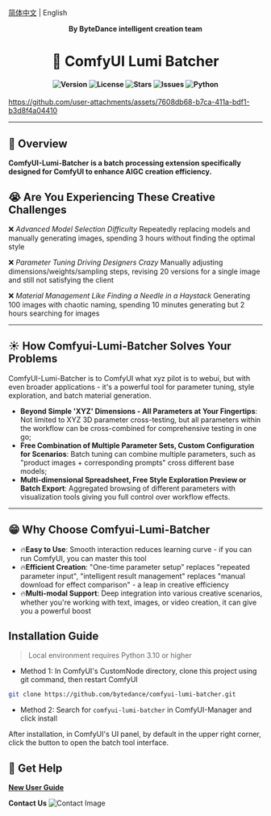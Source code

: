 [简体中文](./README_CN.md) | English

<div align="center">

**By ByteDance intelligent creation team**

# 🚀 ComfyUI Lumi Batcher

<h4 align="center">
<div align="center">
<img src="https://img.shields.io/badge/Version-1.0.0-blue.svg" alt="Version"> 
<img src="https://img.shields.io/badge/License-GPL 3.0-green.svg" alt="License">
<img src="https://img.shields.io/github/stars/bytedance/comfyui-lumi-batcher?color=yellow" alt="Stars">
<img src="https://img.shields.io/github/issues/bytedance/comfyui-lumi-batcher?color=orange" alt="Issues">
<img src="https://img.shields.io/badge/python-3.10%2B-red.svg" alt="Python">
</h4>

</div>

https://github.com/user-attachments/assets/7608db68-b7ca-411a-bdf1-b3d8f4a04410

---

## 📌 Overview

**ComfyUI-Lumi-Batcher is a batch processing extension specifically designed for ComfyUI to enhance AIGC creation efficiency.**

## 😭 Are You Experiencing These Creative Challenges

❌ _Advanced Model Selection Difficulty_
Repeatedly replacing models and manually generating images, spending 3 hours without finding the optimal style

❌ _Parameter Tuning Driving Designers Crazy_
Manually adjusting dimensions/weights/sampling steps, revising 20 versions for a single image and still not satisfying the client

❌ _Material Management Like Finding a Needle in a Haystack_
Generating 100 images with chaotic naming, spending 10 minutes generating but 2 hours searching for images

---

## ☀️ How Comfyui-Lumi-Batcher Solves Your Problems

ComfyUI-Lumi-Batcher is to ComfyUI what xyz pilot is to webui, but with even broader applications - it's a powerful tool for parameter tuning, style exploration, and batch material generation.

- **Beyond Simple 'XYZ' Dimensions - All Parameters at Your Fingertips**: Not limited to XYZ 3D parameter cross-testing, but all parameters within the workflow can be cross-combined for comprehensive testing in one go;
- **Free Combination of Multiple Parameter Sets, Custom Configuration for Scenarios**: Batch tuning can combine multiple parameters, such as "product images + corresponding prompts" cross different base models;
- **Multi-dimensional Spreadsheet, Free Style Exploration Preview or Batch Export**: Aggregated browsing of different parameters with visualization tools giving you full control over workflow effects.

---

## 😁 Why Choose Comfyui-Lumi-Batcher

- 🔥**Easy to Use**: Smooth interaction reduces learning curve - if you can run ComfyUI, you can master this tool
- 🔥**Efficient Creation**: "One-time parameter setup" replaces "repeated parameter input", "intelligent result management" replaces "manual download for effect comparison" - a leap in creative efficiency
- 🔥**Multi-modal Support**: Deep integration into various creative scenarios, whether you're working with text, images, or video creation, it can give you a powerful boost

## Installation Guide

> Local environment requires Python 3.10 or higher

- Method 1: In ComfyUI's CustomNode directory, clone this project using git command, then restart ComfyUI

```bash
git clone https://github.com/bytedance/comfyui-lumi-batcher.git
```

- Method 2: Search for `comfyui-lumi-batcher` in ComfyUI-Manager and click install

After installation, in ComfyUI's UI panel, by default in the upper right corner, click the button to open the batch tool interface.

## 🤝 Get Help

**[New User Guide](https://bytedance.larkoffice.com/docx/LGLWdPIj8ooQyxxMAOQcWmR8nCh)**

**Contact Us**
![Contact Image](https://github.com/user-attachments/assets/b24c1e8c-dba8-47ed-9ad4-ed197f57301b)
